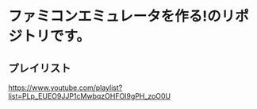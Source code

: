 # ファミコンエミュレータを作る!のリポジトリです。

## プレイリスト
https://www.youtube.com/playlist?list=PLp_EUEO9JJP1cMwbqzOHFOI9gPH_zoO0U

